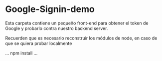 # Google-Signin-demo

Esta carpeta contiene un pequeño front-end para
obtener el token de Google y probarlo contra nuestro 
backend server.

Recuerden que es necesario reconstruir los módulos de
node, en caso de que se quiera probar localmente

...
npm install
...